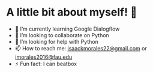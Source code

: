 # A little bit about myself! 👋

- 🌱 I’m currently learning Google Dialogflow 
- 👯 I’m looking to collaborate on Python
- 🤔 I’m looking for help with Python
- 📫 How to reach me: isaackmorales22@gmail.com or imorales2016@fau.edu
- ⚡ Fun fact: I can beatbox

